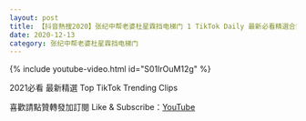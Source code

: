 ```yaml
---
layout: post
title: 【抖音熱搜2020】张纪中帮老婆杜星霖挡电梯门 1 TikTok Daily 最新必看精選合集2020 12 13
date: 2020-12-13
category: 张纪中帮老婆杜星霖挡电梯门
---
```


{% include youtube-video.html id="S01IrOuM12g" %}

2021必看 最新精選 Top TikTok Trending Clips

喜歡請點贊轉發加訂閱 Like & Subscribe：[YouTube](https://www.youtube.com/channel/UCAoR7VcanIPd04uEq_GIylA/videos)

